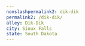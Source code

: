 ```yaml
---
﻿nonslashpermalink2: dik-dik
permalink2: /dik-dik/
alley: Dik-Dik
city: Sioux Falls
state: South Dakota
---
```

